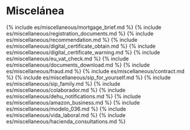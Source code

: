 # Miscelánea

{% include es/miscellaneous/mortgage_brief.md %}
{% include es/miscellaneous/registration_documents.md %}
{% include es/miscellaneous/recommendation.md %}
{% include es/miscellaneous/digital_certificate_obtain.md %}
{% include es/miscellaneous/digital_certificate_warning.md %}
{% include es/miscellaneous/eu_vat_check.md %}
{% include es/miscellaneous/documents_download.md %}
{% include es/miscellaneous/fraud.md %}
{% include es/miscellaneous/contract.md %}
{% include es/miscellaneous/sip_for_yourself.md %}
{% include es/miscellaneous/sip_family.md %}
{% include es/miscellaneous/colaborador.md %}
{% include es/miscellaneous/dehu_notifications.md %}
{% include es/miscellaneous/amazon_business.md %} 
{% include es/miscellaneous/modelo_036.md %}
{% include es/miscellaneous/vida_laboral.md %}
{% include es/miscellaneous/hacienda_consultations.md %}

